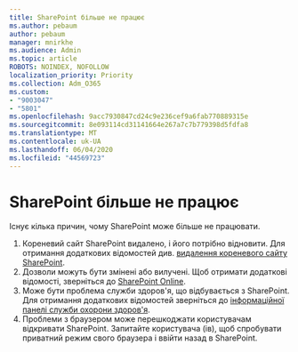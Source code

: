 ```yaml
---
title: SharePoint більше не працює
ms.author: pebaum
author: pebaum
manager: mnirkhe
ms.audience: Admin
ms.topic: article
ROBOTS: NOINDEX, NOFOLLOW
localization_priority: Priority
ms.collection: Adm_O365
ms.custom:
- "9003047"
- "5801"
ms.openlocfilehash: 9acc7930847cd24c9e236cef9a6fab770889315e
ms.sourcegitcommit: 8e093114cd31141664e267a7c7b779398d5fdfa8
ms.translationtype: MT
ms.contentlocale: uk-UA
ms.lasthandoff: 06/04/2020
ms.locfileid: "44569723"
---
```

# <a name="sharepoint-is-no-longer-working"></a>SharePoint більше не працює

Існує кілька причин, чому SharePoint може більше не працювати.

1. Кореневий сайт SharePoint видалено, і його потрібно відновити. Для отримання додаткових відомостей див. [видалення кореневого сайту SharePoint](https://docs.microsoft.com/sharepoint/troubleshoot/sites/url-that-resides-under-root-site-collection-is-broken).
2. Дозволи можуть бути змінені або вилучені. Щоб отримати додаткові відомості, зверніться до [SharePoint Online](https://docs.microsoft.com/sharepoint/troubleshoot/sharing-and-permissions/sharepoint-online-inaccessible).
3. Може бути проблема служби здоров'я, що відбувається з SharePoint. Для отримання додаткових відомостей зверніться до [інформаційної панелі служби охорони здоров'я](https://admin.microsoft.com/AdminPortal/Home#/servicehealth).
4. Проблеми з браузером може перешкоджати користувачам відкривати SharePoint. Запитайте користувача (ів), щоб спробувати приватний режим свого браузера і ввійти назад в SharePoint.

